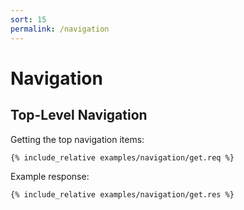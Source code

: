 ```yaml
---
sort: 15
permalink: /navigation
---
```


# Navigation

## Top-Level Navigation

Getting the top navigation items:

```
{% include_relative examples/navigation/get.req %}
```

Example response:

```
{% include_relative examples/navigation/get.res %}
```
